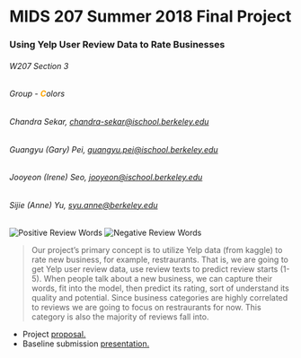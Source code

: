 # MIDS 207 Summer 2018 Final Project

### Using Yelp User Review Data to Rate Businesses

###### W207 Section 3
###### Group - <span style="color:orange"><strong>C</strong></span>olors
###### Chandra Sekar, chandra-sekar@ischool.berkeley.edu
###### Guangyu (Gary) Pei, guangyu.pei@ischool.berkeley.edu
###### Jooyeon (Irene) Seo, jooyeon@ischool.berkeley.edu
###### Sijie (Anne) Yu, syu.anne@berkeley.edu

![Positive Review Words](https://github.com/annesjyu/m207_summer_2018/word_cloud_goodwords.png "Positive Review Words")
![Negative Review Words](https://github.com/annesjyu/m207_summer_2018/word_cloud_badwords.png "Negative Review Words")

> Our project’s primary concept is to utilize Yelp data (from kaggle) to rate new business, for example, restraurants. That is, we are going to get Yelp user review data, use review texts to predict review starts (1-5). When people talk about a new business, we can capture their words, fit into the model, then predict its rating, sort of understand its quality and potential. Since business categories are highly correlated to reviews we are going to focus on restraurants for now. This category is also the majority of reviews fall into.

- Project [proposal.](https://docs.google.com/document/d/1jhWY5XK59e1-4JVyaSsbmSr-3trdri7EP5v4-J37M8s/edit?usp=sharing)
- Baseline submission [presentation.](https://docs.google.com/presentation/d/1JqkW_vOLSedKtO78mG0OJIiCuOe3DSiPACMZkozSo04/edit?usp=sharing)


